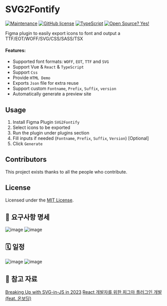 # SVG2Fontify

[![Maintenance](https://img.shields.io/badge/Maintained%3F-yes-green.svg)](https://github.com/abdelhakimrafik/icon2font/graphs/commit-activity)
[![GitHub license](https://img.shields.io/github/license/Naereen/StrapDown.js.svg)](https://github.com/abdelhakimrafik/icon2font/blob/master/LICENSE)
[![TypeScript](https://badgen.net/badge/icon/typescript?icon=typescript&label)](https://typescriptlang.org)
[![Open Source? Yes!](https://badgen.net/badge/Open%20Source%20%3F/Yes%21/blue?icon=github)](https://github.com/abdelhakimrafik/icon2font/)

Figma plugin to easily export icons to font and output a TTF/EOT/WOFF/SVG/CSS/SASS/TSX

#### Features:

- Supported font formats: `WOFF`, `EOT`, `TTF` and `SVG`
- Support Vue & `React` & `TypeScript` 
- Support `Css`
- Provide `HTML Demo`
- Exports `Json` file for extra reuse
- Support custom `Fontname`, `Prefix`, `Suffix`, `version`
- Automatically generate a preview site

## Usage

1. Install Figma Plugin `SVG2Fontify`
1. Select icons to be exported
1. Run the plugin under plugins section
1. Fill inputs if needed (`Fontname`, `Prefix`, `Suffix`, `Version`) [Optional]
1. Click `Generate`

## Contributors

This project exists thanks to all the people who contribute. 

## License

Licensed under the [MIT License](https://opensource.org/licenses/MIT).


## 🧩 요구사항 명세
![image](https://hackmd.io/_uploads/rJOTrGEg0.png)
![image](https://hackmd.io/_uploads/rJpGifNgA.png)


## 🗓️ 일정
![image](https://hackmd.io/_uploads/SkqOx7EgA.png)
![image](https://hackmd.io/_uploads/BJQklmNxA.png)

## 📍 참고 자료
[Breaking Up with SVG-in-JS in 2023](https://kurtextrem.de/posts/svg-in-js)
[React 개발자를 위한 피그마 플러그인 개발(feat. 온보딩)](https://techblog.woowahan.com/8339/)
